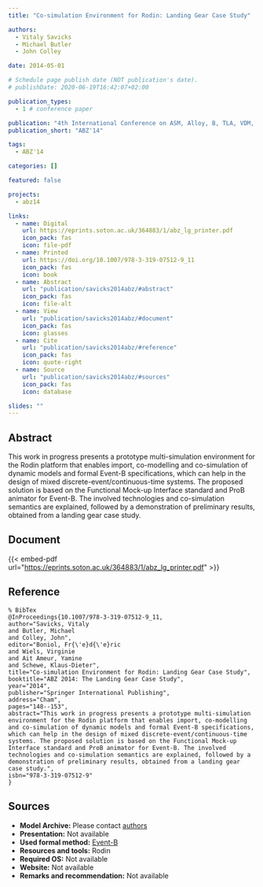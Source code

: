 ```yaml
---
title: "Co-simulation Environment for Rodin: Landing Gear Case Study"

authors:
  - Vitaly Savicks
  - Michael Butler
  - John Colley

date: 2014-05-01

# Schedule page publish date (NOT publication's date).
# publishDate: 2020-06-19T16:42:07+02:00

publication_types:
  - 1 # conference paper

publication: "4th International Conference on ASM, Alloy, B, TLA, VDM, and Z (ABZ'14)"
publication_short: "ABZ'14"

tags:
  - ABZ'14

categories: []

featured: false

projects:
  - abz14

links:
  - name: Digital
    url: https://eprints.soton.ac.uk/364883/1/abz_lg_printer.pdf
    icon_pack: fas
    icon: file-pdf
  - name: Printed
    url: https://doi.org/10.1007/978-3-319-07512-9_11
    icon_pack: fas
    icon: book
  - name: Abstract
    url: "publication/savicks2014abz/#abstract"
    icon_pack: fas
    icon: file-alt
  - name: View
    url: "publication/savicks2014abz/#document"
    icon_pack: fas
    icon: glasses
  - name: Cite
    url: "publication/savicks2014abz/#reference"
    icon_pack: fas
    icon: quote-right
  - name: Source
    url: "publication/savicks2014abz/#sources"
    icon_pack: fas
    icon: database

slides: ""
---
```


## Abstract

This work in progress presents a prototype multi-simulation environment for the Rodin platform that enables import, co-modelling and co-simulation of dynamic models and formal Event-B specifications, which can help in the design of mixed discrete-event/continuous-time systems. The proposed solution is based on the Functional Mock-up Interface standard and ProB animator for Event-B. The involved technologies and co-simulation semantics are explained, followed by a demonstration of preliminary results, obtained from a landing gear case study.

## Document

{{< embed-pdf url="https://eprints.soton.ac.uk/364883/1/abz_lg_printer.pdf" >}}

## Reference

```
% BibTex
@InProceedings{10.1007/978-3-319-07512-9_11,
author="Savicks, Vitaly
and Butler, Michael
and Colley, John",
editor="Boniol, Fr{\'e}d{\'e}ric
and Wiels, Virginie
and Ait Ameur, Yamine
and Schewe, Klaus-Dieter",
title="Co-simulation Environment for Rodin: Landing Gear Case Study",
booktitle="ABZ 2014: The Landing Gear Case Study",
year="2014",
publisher="Springer International Publishing",
address="Cham",
pages="148--153",
abstract="This work in progress presents a prototype multi-simulation environment for the Rodin platform that enables import, co-modelling and co-simulation of dynamic models and formal Event-B specifications, which can help in the design of mixed discrete-event/continuous-time systems. The proposed solution is based on the Functional Mock-up Interface standard and ProB animator for Event-B. The involved technologies and co-simulation semantics are explained, followed by a demonstration of preliminary results, obtained from a landing gear case study.",
isbn="978-3-319-07512-9"
}
```

## Sources

- **Model Archive:**
  Please contact <a href ="mailto:mjb@ecs.soton.ac.uk">authors</a>
- **Presentation:**
  Not available
- **Used formal method:**
  [Event-B](/method/event-b)
- **Resources and tools:**
  Rodin
- **Required OS:**
  Not available
- **Website:**
  Not available
- **Remarks and recommendation:**
  Not available
